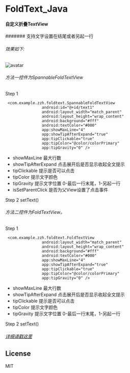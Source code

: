 # FoldText_Java
#### 自定义折叠TextView
####### 支持文字设置在结尾或者另起一行
###### 效果如下:
![avatar](https://github.com/zzh12138/FoldText_Java/blob/master/ezgif-2-585607223f.gif)
###### 方法一控件为SpannableFoldTextView
Step 1
```
 <com.example.zzh.foldtext.SpannableFoldTextView
                android:id="@+id/text1"
                android:layout_width="match_parent"
                android:layout_height="wrap_content"
                android:background="#fff"
                android:textColor="#000"
                app:showMaxLine="4"
                app:showTipAfterExpand="true"
                app:tipClickable="true"
                app:tipColor="@color/colorPrimary"
                app:tipGravity="0" />
```
* showMaxLine 最大行数
* showTipAfterExpand 点击展开后是否显示收起全文提示
* tipClickable 提示是否可以点击
* tipColor 提示文字颜色
* tipGravity 提示文字位置 0-最后一行末尾，1-另起一行
* isSetParentClick 是否为父View设置了点击事件

Step 2
setText()

###### 方法二控件为FoldTextView。
Step 1
```
 <com.example.zzh.foldtext.FoldTextView
                android:layout_width="match_parent"
                android:layout_height="wrap_content"
                android:background="#fff"
                android:textColor="#000"
                app:showMaxLine="4"
                app:showTipAfterExpand="true"
                app:tipClickable="true"
                app:tipColor="@color/colorPrimary"
                app:tipGravity="0" />
```
* showMaxLine 最大行数
* showTipAfterExpand 点击展开后是否显示收起全文提示
* tipClickable 提示是否可以点击
* tipColor 提示文字颜色
* tipGravity 提示文字位置 0-最后一行末尾，1-另起一行

Step 2
setText()

###### [详细请戳这里](https://www.jianshu.com/p/53d47c54177e)
## License
MIT